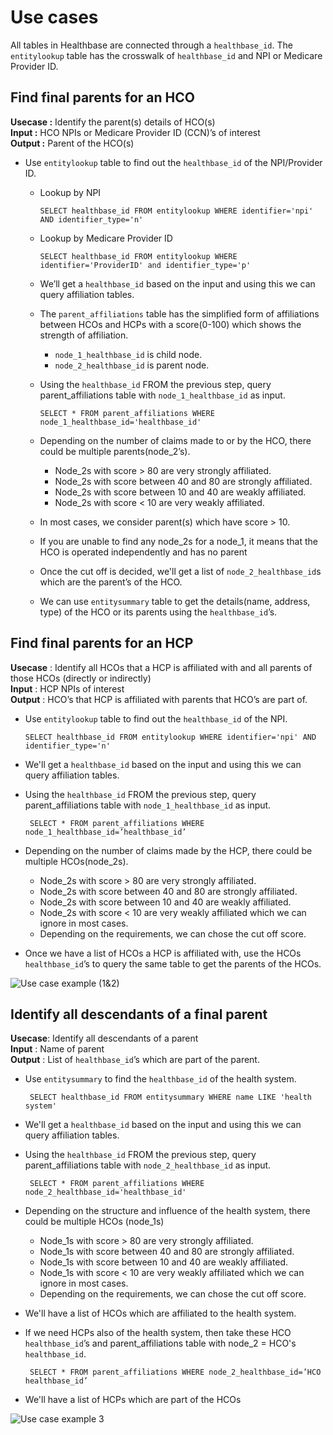 # Use cases

All tables in Healthbase are connected through a `healthbase_id`. The `entitylookup` table has the crosswalk of `healthbase_id` and NPI or Medicare Provider ID.

## Find final parents for an HCO

**Usecase :** Identify the parent\(s\) details of HCO\(s\)  
**Input :** HCO NPIs or Medicare Provider ID \(CCN\)’s of interest  
**Output :** Parent of the HCO\(s\)

* Use `entitylookup` table to find out the `healthbase_id` of the NPI/Provider ID.
  * Lookup by NPI

    ```text
    SELECT healthbase_id FROM entitylookup WHERE identifier='npi' AND identifier_type='n'
    ```

  * Lookup by Medicare Provider ID

    ```text
    SELECT healthbase_id FROM entitylookup WHERE identifier='ProviderID' and identifier_type='p'
    ```

  * We’ll get a `healthbase_id` based on the input and using this we can query affiliation tables.
  * The `parent_affiliations` table has the simplified form of affiliations between HCOs and HCPs with a score\(0-100\) which shows the strength of affiliation.
    * `node_1_healthbase_id` is child node.
    * `node_2_healthbase_id` is parent node.
  * Using the `healthbase_id` FROM the previous step, query parent\_affiliations table with `node_1_healthbase_id` as input.

    ```text
    SELECT * FROM parent_affiliations WHERE node_1_healthbase_id='healthbase_id'
    ```

  * Depending on the number of claims made to or by the HCO, there could be multiple parents\(node\_2’s\).
    * Node\_2s with score &gt; 80 are very strongly affiliated.
    * Node\_2s with score between 40 and 80 are strongly affiliated.
    * Node\_2s with score between 10 and 40 are weakly affiliated.
    * Node\_2s with score &lt; 10 are very weakly affiliated.
  * In most cases, we consider parent\(s\) which have score &gt; 10.
  * If you are unable to find any node\_2s for a node\_1, it means that the HCO is operated independently and has no parent
  * Once the cut off is decided, we'll get a list of `node_2_healthbase_id`s which are the parent’s of the HCO.
  * We can use `entitysummary` table to get the details\(name, address, type\) of the HCO or its parents using the `healthbase_id`’s.

## Find final parents for an HCP

**Usecase** : Identify all HCOs that a HCP is affiliated with and all parents of those HCOs \(directly or indirectly\)  
**Input** : HCP NPIs of interest  
**Output** : HCO’s that HCP is affiliated with parents that HCO’s are part of.

* Use `entitylookup` table to find out the `healthbase_id` of the NPI.

  ```text
  SELECT healthbase_id FROM entitylookup WHERE identifier='npi' AND identifier_type='n'
  ```

* We'll get a `healthbase_id` based on the input and using this we can query affiliation tables.
* Using the `healthbase_id` FROM the previous step, query parent\_affiliations table with `node_1_healthbase_id` as input.

  ```text
   SELECT * FROM parent_affiliations WHERE node_1_healthbase_id=’healthbase_id’
  ```

* Depending on the number of claims made by the HCP, there could be multiple HCOs\(node\_2s\).
  * Node\_2s with score &gt; 80 are very strongly affiliated.
  * Node\_2s with score between 40 and 80 are strongly affiliated.
  * Node\_2s with score between 10 and 40 are weakly affiliated.
  * Node\_2s with score &lt; 10 are very weakly affiliated which we can ignore in most cases.
  * Depending on the requirements, we can chose the cut off score.
* Once we have a list of HCOs a HCP is affiliated with, use the HCOs `healthbase_id`’s to query the same table to get the parents of the HCOs.

![Use case example \(1&amp;2\)](https://github.com/compileinc/healthbase/tree/d6d02d52ed8faf22fbe7dbe09ed56380d60fba31/images/use_case_1_2.png)

## Identify all descendants of a final parent

**Usecase**: Identify all descendants of a parent  
**Input** : Name of parent  
**Output** : List of `healthbase_id`’s which are part of the parent.

* Use `entitysummary` to find the `healthbase_id` of the health system.

  ```text
   SELECT healthbase_id FROM entitysummary WHERE name LIKE 'health system'
  ```

* We'll get a `healthbase_id` based on the input and using this we can query affiliation tables.
* Using the `healthbase_id` FROM the previous step, query parent\_affiliations table with `node_2_healthbase_id` as input.

  ```text
   SELECT * FROM parent_affiliations WHERE node_2_healthbase_id='healthbase_id'
  ```

* Depending on the structure and influence of the health system, there could be multiple HCOs \(node\_1s\)
  * Node\_1s with score &gt; 80 are very strongly affiliated.
  * Node\_1s with score between 40 and 80 are strongly affiliated.
  * Node\_1s with score between 10 and 40 are weakly affiliated.
  * Node\_1s with score &lt; 10 are very weakly affiliated which we can ignore in most cases.
  * Depending on the requirements, we can chose the cut off score.
* We'll have a list of HCOs which are affiliated to the health system.
* If we need HCPs also of the health system, then take these HCO `healthbase_id`’s and parent\_affiliations table with node\_2 = HCO's `healthbase_id`.

  ```text
   SELECT * FROM parent_affiliations WHERE node_2_healthbase_id=’HCO healthbase_id’
  ```

* We'll have a list of HCPs which are part of the HCOs

![Use case example 3](https://github.com/compileinc/healthbase/tree/d6d02d52ed8faf22fbe7dbe09ed56380d60fba31/images/use_case_3.png)

